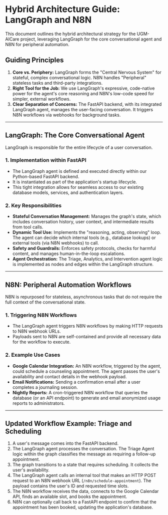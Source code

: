 # Hybrid Architecture Guide: LangGraph and N8N

This document outlines the hybrid architectural strategy for the UGM-AICare project, leveraging LangGraph for the core conversational agent and N8N for peripheral automation.

## Guiding Principles

1.  **Core vs. Periphery:** LangGraph forms the "Central Nervous System" for stateful, complex conversational logic. N8N handles "Peripheral" stateless tasks and third-party integrations.
2.  **Right Tool for the Job:** We use LangGraph's expressive, code-native power for the agent's core reasoning and N8N's low-code speed for simpler, external workflows.
3.  **Clear Separation of Concerns:** The FastAPI backend, with its integrated LangGraph agent, manages the user-facing conversation. It triggers N8N workflows via webhooks for background tasks.

---

## LangGraph: The Core Conversational Agent

LangGraph is responsible for the entire lifecycle of a user conversation.

### 1. Implementation within FastAPI

*   The LangGraph agent is defined and executed directly within our Python-based FastAPI backend.
*   It is instantiated as part of the application's startup lifecycle.
*   This tight integration allows for seamless access to our existing database models, services, and authentication layers.

### 2. Key Responsibilities

*   **Stateful Conversation Management:** Manages the graph's state, which includes conversation history, user context, and intermediate results from tool calls.
*   **Dynamic Tool Use:** Implements the "reasoning, acting, observing" loop. The agent can decide which internal tools (e.g., database lookups) or external tools (via N8N webhooks) to call.
*   **Safety and Guardrails:** Enforces safety protocols, checks for harmful content, and manages human-in-the-loop escalations.
*   **Agent Orchestration:** The Triage, Analytics, and Intervention agent logic is implemented as nodes and edges within the LangGraph structure.

---

## N8N: Peripheral Automation Workflows

N8N is repurposed for stateless, asynchronous tasks that do not require the full context of the conversational state.

### 1. Triggering N8N Workflows

*   The LangGraph agent triggers N8N workflows by making HTTP requests to N8N webhook URLs.
*   Payloads sent to N8N are self-contained and provide all necessary data for the workflow to execute.

### 2. Example Use Cases

*   **Google Calendar Integration:** An N8N workflow, triggered by the agent, could schedule a counseling appointment. The agent passes the user's availability and contact details in the webhook payload.
*   **Email Notifications:** Sending a confirmation email after a user completes a journaling session.
*   **Nightly Reports:** A cron-triggered N8N workflow that queries the database (or an API endpoint) to generate and email anonymized usage reports to administrators.

---

## Updated Workflow Example: Triage and Scheduling

1.  A user's message comes into the FastAPI backend.
2.  The LangGraph agent processes the conversation. The Triage Agent logic within the graph classifies the message as requiring a follow-up appointment.
3.  The graph transitions to a state that requires scheduling. It collects the user's availability.
4.  The LangGraph agent calls an internal tool that makes an HTTP POST request to an N8N webhook URL (`/n8n/schedule-appointment`). The payload contains the user's ID and requested time slots.
5.  The N8N workflow receives the data, connects to the Google Calendar API, finds an available slot, and books the appointment.
6.  N8N can optionally call back to a FastAPI endpoint to confirm that the appointment has been booked, updating the application's database.
